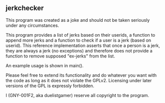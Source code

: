 ## jerkchecker

This program was created as a joke and should not be taken seriously under any circumstances.

This program provides a list of jerks based on their userids, a function to append more jerks and a function to check if a user is a jerk (based on userid).
This reference implementation asserts that once a person is a jerk, they are always a jerk (no exceptions) and
therefore does not provide a function to remove supposed "ex-jerks" from the list.

An example usage is shown in main().

Please feel free to extend its functionality and do whatever you want with the code as long as it does not violate the GPLv2. Licensing under later versions of the GPL is expressly forbidden.

I (GNY-001F2, aka duelistgamer) reserve all copyright to the program.
